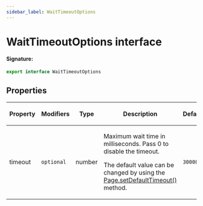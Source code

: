 ```yaml
---
sidebar_label: WaitTimeoutOptions
---
```


# WaitTimeoutOptions interface

#### Signature:

```typescript
export interface WaitTimeoutOptions
```

## Properties

<table><thead><tr><th>

Property

</th><th>

Modifiers

</th><th>

Type

</th><th>

Description

</th><th>

Default

</th></tr></thead>
<tbody><tr><td>

<p id="timeout">timeout</p>

</td><td>

`optional`

</td><td>

number

</td><td>

Maximum wait time in milliseconds. Pass 0 to disable the timeout.

The default value can be changed by using the [Page.setDefaultTimeout()](./puppeteer.page.setdefaulttimeout.md) method.

</td><td>

`30000`

</td></tr>
</tbody></table>
